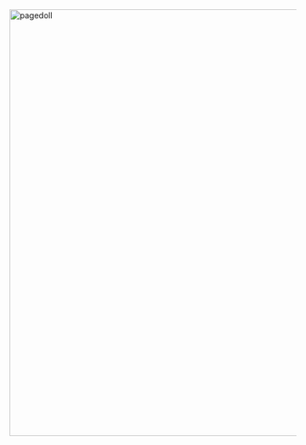 <div class="fixed-bottom pb-2" style="right:inherit;bottom:1%;">
<img src="https://i.pinimg.com/1200x/92/79/60/9279608596b74ad7edc4ee93b93b063f.jpg" class="fa-bounce tooltipster hidden-sm-down" alt="pagedoll"
style="width:750px;">
</div>
